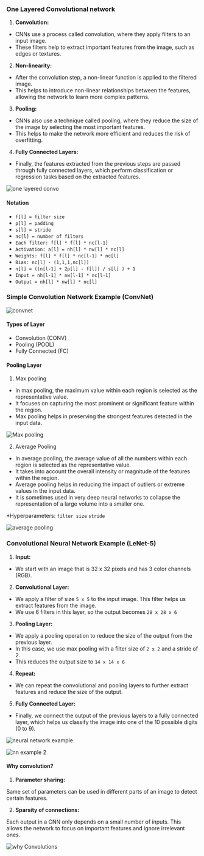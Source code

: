 ### One Layered Convolutional network

1. **Convolution:**

- CNNs use a process called convolution, where they apply filters to an input image.
- These filters help to extract important features from the image, such as edges or textures.

2. **Non-linearity:**

- After the convolution step, a non-linear function is applied to the filtered image.
- This helps to introduce non-linear relationships between the features, allowing the network to learn more complex patterns.

3. **Pooling:**

- CNNs also use a technique called pooling, where they reduce the size of the image by selecting the most important features.
- This helps to make the network more efficient and reduces the risk of overfitting.

4. **Fully Connected Layers:**

- Finally, the features extracted from the previous steps are passed through fully connected layers, which perform classification or regression tasks based on the extracted features.

![one layered convo](https://github.com/user-attachments/assets/3d40390b-2515-4a9e-93ec-2e6875ea2b37)

#### Notation

- `f[l] = filter size`
- `p[l] = padding`
- `s[l] = stride`
- `nc[l] = number of filters`
- `Each filter: f[l] * f[l] * nc[l-1]`
- `Activation: a[l] = nh[l] * nw[l] * nc[l]`
- `Weights: f[l] * f[l] * nc[l-1] * nc[l]`
- `Bias: nc[l] - (1,1,1,nc[l])`
- `n[l] = ((n[l-1] + 2p[l] - f[l]) / s[l] ) + 1`
- `Input = nh[l-1] * nw[l-1] * nc[l-1]`
- `Output = nh[l] * nw[l] * nc[l]`

### Simple Convolution Network Example (ConvNet)

![convnet](https://github.com/user-attachments/assets/4b86c227-88b8-4cdf-a74a-54fd65d879a8)

#### Types of Layer

- Convolution (CONV)
- Pooling (POOL)
- Fully Connected (FC)

#### Pooling Layer

1. Max pooling

- In max pooling, the maximum value within each region is selected as the representative value.
- It focuses on capturing the most prominent or significant feature within the region.
- Max pooling helps in preserving the strongest features detected in the input data.

![Max pooling ](https://github.com/user-attachments/assets/24cfbe09-495e-43f3-b8ee-0480f3f88360)

2. Average Pooling

- In average pooling, the average value of all the numbers within each region is selected as the representative value.
- It takes into account the overall intensity or magnitude of the features within the region.
- Average pooling helps in reducing the impact of outliers or extreme values in the input data.
- It is sometimes used in very deep neural networks to collapse the representation of a large volume into a smaller one.

\*Hyperparameters: `filter size` `stride`

![average pooling](https://github.com/user-attachments/assets/08ff01f3-fc72-463f-931e-24628691fb28)

### Convolutional Neural Network Example (LeNet-5)

1. **Input:**

- We start with an image that is 32 x 32 pixels and has 3 color channels (RGB).

2. **Convolutional Layer:**

- We apply a filter of size `5 x 5` to the input image. This filter helps us extract features from the image.
- We use 6 filters in this layer, so the output becomes `28 x 28 x 6`

3. **Pooling Layer:**

- We apply a pooling operation to reduce the size of the output from the previous layer.
- In this case, we use max pooling with a filter size of `2 x 2` and a stride of 2.
- This reduces the output size to `14 x 14 x 6`

4. **Repeat:**

- We can repeat the convolutional and pooling layers to further extract features and reduce the size of the output.

5. **Fully Connected Layer:**

- Finally, we connect the output of the previous layers to a fully connected layer, which helps us classify the image into one of the 10 possible digits (0 to 9).

![neural network example](https://github.com/user-attachments/assets/b1b15f8f-8688-41c6-82e1-a8954ba7f26b)

![nn example 2](https://github.com/user-attachments/assets/dcd61d0d-76a4-4653-bbed-a04ead65655a)

#### Why convolution?

1. **Parameter sharing:**

Same set of parameters can be used in different parts of an image to detect certain features.

2. **Sparsity of connections:**

Each output in a CNN only depends on a small number of inputs. This allows the network to focus on important features and ignore irrelevant ones.

![why Convolutions](https://github.com/user-attachments/assets/0531cbce-9575-45a5-93b4-592ca5117102)
